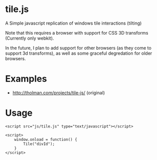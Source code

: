 # tile.js

A Simple javascript replication of windows tile interactions (tilting)

Note that this requires a browser with support for CSS 3D transforms (Currently only webkit).

In the future, I plan to add support for other browsers (as they come to support 3d transforms), as well as some graceful degredation for older browsers.

# Examples

* http://tholman.com/projects/tile-js/ (original)

# Usage

```
<script src="js/tile.js" type="text/javascript"></script>

<script>
	window.onload = function() {
		Tile("divId");
	}
</script>
```